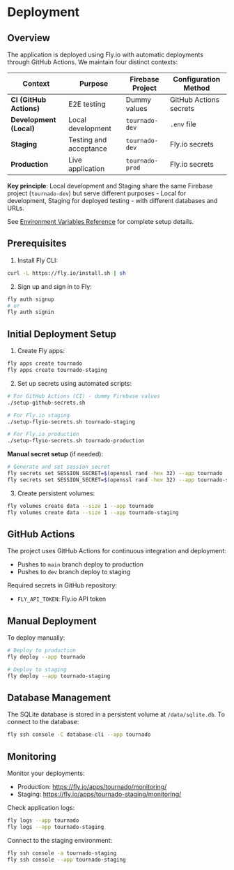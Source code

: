 # Deployment

## Overview

The application is deployed using Fly.io with automatic deployments through GitHub Actions. We maintain four distinct contexts:

| Context                 | Purpose                | Firebase Project | Configuration Method   |
| ----------------------- | ---------------------- | ---------------- | ---------------------- |
| **CI (GitHub Actions)** | E2E testing            | Dummy values     | GitHub Actions secrets |
| **Development (Local)** | Local development      | `tournado-dev`   | `.env` file            |
| **Staging**             | Testing and acceptance | `tournado-dev`   | Fly.io secrets         |
| **Production**          | Live application       | `tournado-prod`  | Fly.io secrets         |

**Key principle**: Local development and Staging share the same Firebase project (`tournado-dev`) but serve different purposes - Local for development, Staging for deployed testing - with different databases and URLs.

See [Environment Variables Reference](../environment-variables.md) for complete setup details.

## Prerequisites

1. Install Fly CLI:

```sh
curl -L https://fly.io/install.sh | sh
```

2. Sign up and sign in to Fly:

```sh
fly auth signup
# or
fly auth signin
```

## Initial Deployment Setup

1. Create Fly apps:

```sh
fly apps create tournado
fly apps create tournado-staging
```

2. Set up secrets using automated scripts:

```sh
# For GitHub Actions (CI) - dummy Firebase values
./setup-github-secrets.sh

# For Fly.io staging
./setup-flyio-secrets.sh tournado-staging

# For Fly.io production
./setup-flyio-secrets.sh tournado-production
```

**Manual secret setup** (if needed):

```sh
# Generate and set session secret
fly secrets set SESSION_SECRET=$(openssl rand -hex 32) --app tournado
fly secrets set SESSION_SECRET=$(openssl rand -hex 32) --app tournado-staging
```

3. Create persistent volumes:

```sh
fly volumes create data --size 1 --app tournado
fly volumes create data --size 1 --app tournado-staging
```

## GitHub Actions

The project uses GitHub Actions for continuous integration and deployment:

- Pushes to `main` branch deploy to production
- Pushes to `dev` branch deploy to staging

Required secrets in GitHub repository:

- `FLY_API_TOKEN`: Fly.io API token

## Manual Deployment

To deploy manually:

```sh
# Deploy to production
fly deploy --app tournado

# Deploy to staging
fly deploy --app tournado-staging
```

## Database Management

The SQLite database is stored in a persistent volume at `/data/sqlite.db`. To connect to the database:

```sh
fly ssh console -C database-cli --app tournado
```

## Monitoring

Monitor your deployments:

- Production: https://fly.io/apps/tournado/monitoring/
- Staging: https://fly.io/apps/tournado-staging/monitoring/

Check application logs:

```sh
fly logs --app tournado
fly logs --app tournado-staging
```

Connect to the staging environment:

```sh
fly ssh console -a tournado-staging
fly ssh console --app tournado-staging
```

